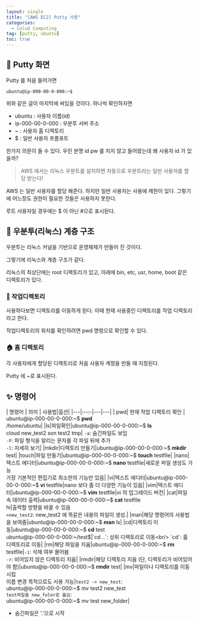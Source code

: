 ```yaml
---
layout: single
title: "[AWS EC2] Putty 사용"
categories:
  - Colud Computing
tag: [putty, ubuntu]
toc: true
---
```


## 🎃 Putty 화면
Putty 를 처음 들어가면
```
ubuntu@ip-000-00-0-000:~$
```
위와 같은 글이 마지막에 써있을 것이다.
하나씩 확인하자면
- ubuntu :  사용자 이름(id)
- ip-000-00-0-000 : 우분투 서버 주소
- ~ : 사용자 홈 디렉토리
- $ : 일반 사용자 프롬포트


한가지 의문이 들 수 있다. 우린 분명 id pw 를 치지 않고 들어왔는데 왜 사용자 id 가 있을까?
> AWS 에서는 리눅스 우분트를 설치하면 자동으로 우분트라는 일반 사용자를 할당 받는다!

AWS 는 일반 사용자를 할당 해준다. 하지만 일반 사용자는 사용에 제한이 있다.    그렇기에 어느정도 권한이 필요한 것들은 사용하지 못한다.

루트 사용자일 경우에는 $ 이 아닌 #으로 표시된다.

## 📂 우분투(리눅스) 계층 구조
우분투는 리눅스 커널을 기반으로 운영체제가 만들어 진 것이다.

그렇기에 리눅스와 계층 구조가 같다.

리눅스의 최상단에는 root 디렉토리가 있고, 아래에 bin, etc, usr, home, boot 같은 디렉토리가 있다.
### 📃 작업디렉토리
사용하다보면 디렉토리를 이동하게 된다. 이때 현재 사용중인 디렉토리를 작업 디렉토리라고 한다.

작업디렉토리의 위치를 확인하려면 pwd 명령으로 확인할 수 있다.
### 🏠 홈 디렉토리
각 사용자에게 할당된 디렉토리로 처음 사용자 계정을 만들 때 지정된다.

Putty 에 ~로 표시된다.

## ✨ 명령어


| 명령어 | 의미 | 사용법|옵션|
|---|:--:-|---|---|
| pwd| 현재 작업 디렉토리 확인 | ubuntu@ip-000-00-0-000:~$ **pwd** <br/>/home/ubuntu|
|ls|파일확인|ubuntu@ip-000-00-0-000:~$ **ls** <br/>cloud  new_test2  son  test2  tmp| `-a`: 숨긴파일도 보임<br/>`-F`: 파일 형식을 알리는 문자를 각 파일 뒤에 추가 <br/> `-l`: 자세히 보기|
|mkdir|디렉토리 만들기|ubuntu@ip-000-00-0-000:~$ **mkdir** test|
|touch|파일 만들기|ubuntu@ip-000-00-0-000:~$ **touch** testfile|
|nano|텍스트 에디터|ubuntu@ip-000-00-0-000:~$ **nano** testfile|새로운 파일 생성도 가능 <br/>가장 기본적인 편집기로 최소한의 기능만 있음|
|vi|텍스트 에디터|ubuntu@ip-000-00-0-000:~$ **vi** testfile|nano 보다 좀 더 다양한 기능이 있음|
|vim|텍스트 에디터|ubuntu@ip-000-00-0-000:~$ **vim** testfile|vi 의 업그레이드 버전|
|cat|파일 속 데이터 출력|ubuntu@ip-000-00-0-000:~$ **cat** testfile<br/>hi|출력할 방향을 바꿀 수 있음<br/> `>new_test2`: new_test2 에 똑같은 내용의 파일이 생성.|
|man|해당 명령어의 사용법을 보여줌|ubuntu@ip-000-00-0-000:~$ **man** ls|
|cd|디렉토리 이동|ubuntu@ip-000-00-0-000:~$ **cd** test<br/>ubuntu@ip-000-00-0-000:~/test$|`cd ..`: 상위 디렉토리로 이동<br/> `cd`: 홈 디렉토리로 이동|
|rm|해당 파일을 지움|ubuntu@ip-000-00-0-000:~$ **rm** testfile|`-i`: 삭제 여부 몰어봄<br/>`-r`: 비어있지 않은 디렉토리 지움|
|rmdir|해당 디렉토리 지움 (단, 디렉토리가 비어있어야 함)|ubuntu@ip-000-00-0-000:~$ **rmdir** test|
|mv|파일이나 디렉토리를 이동시킴<br/>이름 변경 목적으로도 사용 가능|`test2 -> new_test`:<br/> ubuntu@ip-000-00-0-000:~$ mv test2 new_test<br/>`test파일을 new_foler로 옮김`:<br/>ubuntu@ip-000-00-0-000:~$ mv test new_folder|

+ 숨긴파일은 '.'으로 시작